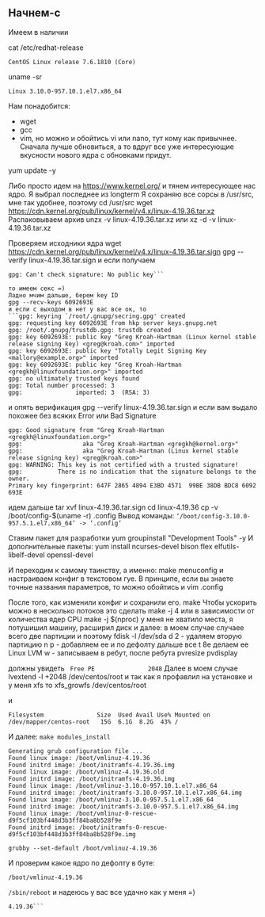 ## Начнем-с
Имеем в наличии

cat /etc/redhat-release

 ``` CentOS Linux release 7.6.1810 (Core) ```

uname -sr

``` Linux 3.10.0-957.10.1.el7.x86_64 ```

Нам понадобится:

* wget
* gcc
* vim, но  можно и обойтись vi  или nano, тут кому как привычнее.
Сначала лучше обновиться, а то вдруг все уже интересующие вкусности нового ядра с обновками придут.

yum update -y

Либо просто идем на https://www.kernel.org/ и тянем интересующее нас ядро.
Я выбрал последнее из longterm
Я сохраняю все сорсы в /usr/src, мне так удобнее, поэтому
cd /usr/src
wget https://cdn.kernel.org/pub/linux/kernel/v4.x/linux-4.19.36.tar.xz
Распаковываем архив
unzx -v linux-4.19.36.tar.xz
или
xz -d -v linux-4.19.36.tar.xz

Проверяем исходники ядра
wget https://cdn.kernel.org/pub/linux/kernel/v4.x/linux-4.19.36.tar.sign
gpg --verify linux-4.19.36.tar.sign
и если получаем
```gpg: Signature made Sat 20 Apr 2019 10:16:42 AM MSK using RSA key ID 6092693E
gpg: Can't check signature: No public key```

то имеем секс =)
Ладно мчим дальше, берем key ID
gpg --recv-keys 6092693E
и если с выходом в нет у вас все ок, то
```gpg: keyring `/root/.gnupg/secring.gpg' created
gpg: requesting key 6092693E from hkp server keys.gnupg.net
gpg: /root/.gnupg/trustdb.gpg: trustdb created
gpg: key 6092693E: public key "Greg Kroah-Hartman (Linux kernel stable release signing key) <greg@kroah.com>" imported
gpg: key 6092693E: public key "Totally Legit Signing Key <mallory@example.org>" imported
gpg: key 6092693E: public key "Greg Kroah-Hartman <gregkh@linuxfoundation.org>" imported
gpg: no ultimately trusted keys found
gpg: Total number processed: 3
gpg:               imported: 3  (RSA: 3)
```
 и опять верификация
gpg --verify linux-4.19.36.tar.sign
и если вам выдало похожее без всяких Error или Bad Signature
```gpg: Signature made Sat 20 Apr 2019 10:16:42 AM MSK using RSA key ID 6092693E
gpg: Good signature from "Greg Kroah-Hartman <gregkh@linuxfoundation.org>"
gpg:                 aka "Greg Kroah-Hartman <gregkh@kernel.org>"
gpg:                 aka "Greg Kroah-Hartman (Linux kernel stable release signing key) <greg@kroah.com>"
gpg: WARNING: This key is not certified with a trusted signature!
gpg:          There is no indication that the signature belongs to the owner.
Primary key fingerprint: 647F 2865 4894 E3BD 4571  99BE 38DB BDC8 6092 693E
```
идем дальше
tar xvf linux-4.19.36.tar.sign
cd linux-4.19.36
cp -v /boot/config-$(uname -r) .config
Вывод команды:
```‘/boot/config-3.10.0-957.5.1.el7.x86_64’ -> ‘.config’```

Ставим  пакет для разработки
yum groupinstall "Development Tools" -y
И дополнительные пакеты:
yum install ncurses-devel bison flex elfutils-libelf-devel openssl-devel

И переходим к самому таинству, а именно:
 make menuconfig
 и настраиваем конфиг в текстовом гуе.
В принципе, если вы знаете точные названия параметров, то можно обойтись и vim .config

После того, как изменили конфиг и сохранили его.
make
Чтобы ускорить можно в несколько потоков это сделать
make -j 4
или в зависимости от количества ядер CPU
make -j $(nproc)
у меня не хватило места, я потушишил машину, расширил диск и далее:
в моем случае случаее всего две партиции и поэтому
fdisk -l /dev/sda
d 2 - удаляем вторую партицию
n p - добавляем ее  и по дефолту дальше все
t 8e  делаем ее Linux LVM
w - записываем
в ребут, после ребута
pvresize
pvdisplay

должны увидеть
``` Free PE               2048```
Далее в моем случае
lvextend -l +2048 /dev/centos/root
и так как я профавлил на установке и у меня xfs то
 xfs_growfs /dev/centos/root

и

```df -h
Filesystem               Size  Used Avail Use% Mounted on
/dev/mapper/centos-root   15G  6.1G  8.2G  43% /
```
И далее:
```make modules_install ```
```grub2-mkconfig -o /boot/grub2/grub.cfg
Generating grub configuration file ...
Found linux image: /boot/vmlinuz-4.19.36
Found initrd image: /boot/initramfs-4.19.36.img
Found linux image: /boot/vmlinuz-4.19.36.old
Found initrd image: /boot/initramfs-4.19.36.img
Found linux image: /boot/vmlinuz-3.10.0-957.10.1.el7.x86_64
Found initrd image: /boot/initramfs-3.10.0-957.10.1.el7.x86_64.img
Found linux image: /boot/vmlinuz-3.10.0-957.5.1.el7.x86_64
Found initrd image: /boot/initramfs-3.10.0-957.5.1.el7.x86_64.img
Found linux image: /boot/vmlinuz-0-rescue-d9f5cf103bf448d3b3ff84ba8b528f9e
Found initrd image: /boot/initramfs-0-rescue-d9f5cf103bf448d3b3ff84ba8b528f9e.img
```
```grubby --set-default /boot/vmlinuz-4.19.36```


И проверим какое ядро по дефолту в буте:
```# grubby --default-kernel
/boot/vmlinuz-4.19.36
```
```/sbin/reboot```
и надеюсь у вас все удачно как у меня =)
```[mikelog@localhost ~]$ uname -r
4.19.36```

